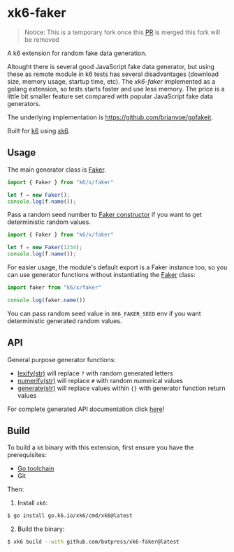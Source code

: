 # xk6-faker

> Notice: This is a temporary fork once this [PR](https://github.com/szkiba/xk6-faker/pull/4) is merged this fork will be removed

A k6 extension for random fake data generation.

Altought there is several good JavaScript fake data generator, but using these as remote module in k6 tests has several disadvantages (download size, memory usage, startup time, etc). The *xk6-faker* implemented as a golang extension, so tests starts faster and use less memory. The price is a little bit smaller feature set compared with popular JavaScript fake data generators.

The underlying implementation is https://github.com/brianvoe/gofakeit.

Built for [k6](https://go.k6.io/k6) using [xk6](https://github.com/grafana/xk6).

## Usage

The main generator class is [Faker](docs/classes/faker.md).

```js
import { Faker } from "k6/x/faker"

let f = new Faker();
console.log(f.name());
```

Pass a random seed number to [Faker constructor](docs/classes/faker.md#constructor) if you want to get deterministic random values.

```js
import { Faker } from "k6/x/faker"

let f = new Faker(1234);
console.log(f.name());
```

For easier usage, the module's default export is a Faker instance too, so you can use generator functions without instantiating the [Faker](docs/classes/faker.md) class:

```js
import faker from "k6/x/faker"

console.log(faker.name())
```

You can pass random seed value in `XK6_FAKER_SEED` env if you want deterministic generated random values.

## API

General purpose generator functions:

 - [lexify(str)](docs/classes/faker.md#lexify) will replace `?` with random generated letters
 - [numerify(str)](docs/classes/faker.md#numerify) will replace `#` with random numerical values
 - [generate(str)](docs/classes/faker.md#generate) will replace values within `{}` with generator function return values

For complete generated API documentation click [here](docs/README.md)!

## Build

To build a `k6` binary with this extension, first ensure you have the prerequisites:

- [Go toolchain](https://go101.org/article/go-toolchain.html)
- Git

Then:

1. Install `xk6`:
  ```bash
  $ go install go.k6.io/xk6/cmd/xk6@latest
  ```

2. Build the binary:
  ```bash
  $ xk6 build --with github.com/botpress/xk6-faker@latest
  ```
